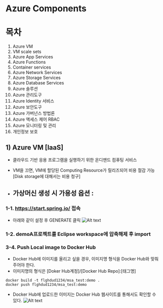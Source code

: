 # Azure Components   

# 목차
1) Azure VM
2) VM scale sets
3) Azure App Services
4) Azure Functions
5) Container services
6) Azure Network Services
7) Azure Storage Services
8) Azure Database Services
9) Azure 솔루션
10) Azure 관리도구
11) Azure Identity 서비스
12) Azure 보안도구
13) Azure 가버넌스 방법론
14) Azure 액세스 제어 RBAC
15) Azure 모니터링 및 관리
16) 개인정보 보호


## 1) Azure VM [IaaS]

   - 클라우드 기반 응용 프로그램을 실행하기 위한 온디맨드 컴퓨팅 서비스
   - VM을 끄면, VM에 할당된 Computing Resource가 릴리즈되어 비용 절감 가능 [Disk storage에 대해서는 비용 청구]
   
   - 가상머신 생성 시 가용성 옵션 : 
      - 
   
### 1-1. https://start.spring.io/ 접속
   * 아래와 같이 설정 후 GENERATE 클릭
   ![Alt text](capture/springBootStarter.png "Optional title")

### 1-2. demoA프로젝트를 Eclipse workspace에 압축해제 후 import

### 3-4. Push Local image to Docker Hub

   * Docker Hub에 이미지를 올리고 싶을 경우, 이미지명 형식을 Docker Hub와 맞춰 주어야 한다.
   * 이미지명의 형식은 [Doker Hub계정]/[Docker Hub Repo]:[태그명]
   	
	docker build -t flghdud1234/msa_test:demo .
	docker push flghdud1234/msa_test:demo
   
   * Docker Hub에 업로드한 이미지는 Docker Hub 웹사이트를 통해서도 확인할 수 있다.
   ![Alt text](capture/dockerHub1.png "Optional title")	
